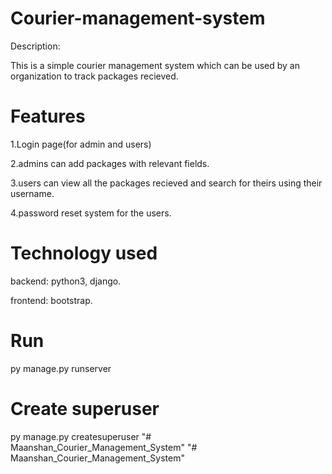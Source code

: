 # Courier-management-system
Description:

This is a simple courier management system which can be used by an organization to track packages recieved.

# Features

1.Login page(for admin and users)

2.admins can add packages with relevant fields.

3.users can view all the packages recieved and search for theirs using their username.

4.password reset system for the users.

# Technology used

backend: python3, django.

frontend: bootstrap.

# Run
py manage.py runserver

# Create superuser
py manage.py createsuperuser 
"# Maanshan_Courier_Management_System" 
"# Maanshan_Courier_Management_System" 
